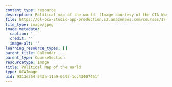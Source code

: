 ```yaml
---
content_type: resource
description: Political map of the world. (Image courtesy of the CIA World Fact Book.)
file: https://ol-ocw-studio-app-production.s3.amazonaws.com/courses/17-420-advances-in-international-relations-theory-spring-2003/9313e254543a11a906921cc43407461f_chp_political_world_map_2.jpg
file_type: image/jpeg
image_metadata:
  caption: ''
  credit: ''
  image-alt: ''
learning_resource_types: []
parent_title: Calendar
parent_type: CourseSection
resourcetype: Image
title: Political Map of the World
type: OCWImage
uid: 9313e254-543a-11a9-0692-1cc43407461f
---
```

